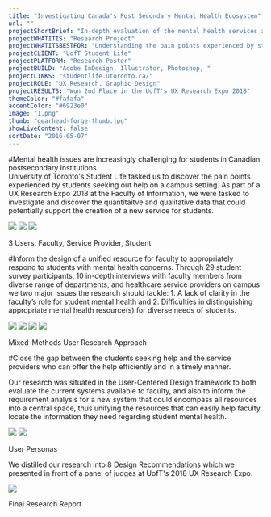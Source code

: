 ```yaml
---
title: "Investigating Canada's Post Secondary Mental Health Ecosystem"
url: ""
projectShortBrief: "In-depth evaluation of the mental health services at University of Toronto"
projectWHATITIS: "Research Project"
projectWHATITSBESTFOR: "Understanding the pain points experienced by students seeking campus mental health"
projectCLIENT: "UofT Student Life"
projectPLATFORM: "Research Poster"
projectBUILD: "Adobe InDesign, Illustrator, Photoshop, "
projectLINKS: "studentlife.utoronto.ca/"
projectROLE: "UX Research, Graphic Design"
projectRESULTS: "Won 2nd Place in the UofT's UX Research Expo 2018"
themeColor: "#fafafa"
accentColor: "#6923e0"
image: "1.png"
thumb: "gearhead-forge-thumb.jpg"
showLiveContent: false
sortDate: "2016-05-07"
---
```


#Mental health issues are increasingly challenging for students in Canadian postsecondary institutions.  
University of Toronto's Student Life tasked us to discover the pain points experienced by students seeking out help on a campus setting. As part of a UX Research Expo 2018 at the Faculty of Information, we were tasked to investigate and discover the quantitaitve and qualitative data that could potentially support the creation of a new service for students.


<div class="photo-grid-container">
<div class="photo-grid">

<img src="user4.png"/>
<img src="user5.png"/>
<img src="user6.png"/>

</div>
</div>
<p class="photo-grid-subtitle">3 Users: Faculty, Service Provider, Student</p>

#Inform the design of a unified resource for faculty to appropriately respond to students with mental health concerns. 
Through 29 student survey participants, 10 in-depth interviews with faculty members from diverse range of departments, and healthcare service providers on campus we two major issues the research should tackle: 1. A lack of clarity in the faculty’s role for student mental health and 2. Difficulties in distinguishing appropriate mental health resource(s) for diverse needs of students.

<div class="photo-grid-container">
<div class="photo-grid">

<img src="photo1.png"/>
<img src="photo2.png"/>
<img src="photo3.png"/>
<img src="photo5.png"/>

</div>
</div>
<p class="photo-grid-subtitle">Mixed-Methods User Research Approach</p>

#Close the gap between the students seeking help and the service providers who can offer the help efficiently and in a timely manner.

Our research was situated in the User-Centered Design framework to both evaluate the current systems available to faculty, and also to inform the requirement analysis for a new system that could encompass all resources into a central space, thus unifying the resources that can easily help faculty locate the information they need regarding student mental health.

<div class="photo-grid-container">
<div class="photo-grid">

<img src="photo6.png"/>
<img src="photo7.png"/>

</div>
</div>
<p class="photo-grid-subtitle">User Personas</p>

We distilled our research into 8 Design Recommendations which we presented in front of a panel of judges at UofT's 2018 UX Research Expo.


<img src="posterr.jpg"/>

<p class="photo-grid-subtitle">Final Research Report</p>